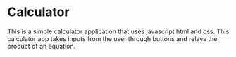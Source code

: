# Calculator

This is a simple calculator application that uses javascript html and css. This calculator app takes inputs from the user through buttons and relays the product of an equation.